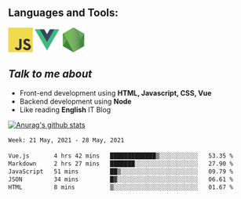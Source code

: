 ## **Languages and Tools:**      
<code><img height="50" src="https://raw.githubusercontent.com/github/explore/80688e429a7d4ef2fca1e82350fe8e3517d3494d/topics/javascript/javascript.png"></code>
<code><img height="50"  src="https://raw.githubusercontent.com/github/explore/80688e429a7d4ef2fca1e82350fe8e3517d3494d/topics/vue/vue.png"></code>
<code><img height="50"  src="https://raw.githubusercontent.com/github/explore/80688e429a7d4ef2fca1e82350fe8e3517d3494d/topics/nodejs/nodejs.png"></code>

## *Talk to me about*
- Front-end development using **HTML, Javascript, CSS, Vue**
- Backend development using **Node**
- Like reading **English** IT Blog    

[![Anurag's github stats](https://github-readme-stats.vercel.app/api?username=qdi5)](https://github.com/anuraghazra/github-readme-stats)    

<!--START_SECTION:waka-->
```text
Week: 21 May, 2021 - 28 May, 2021

Vue.js       4 hrs 42 mins   █████████████▒░░░░░░░░░░░   53.35 % 
Markdown     2 hrs 27 mins   ███████░░░░░░░░░░░░░░░░░░   27.90 % 
JavaScript   51 mins         ██▒░░░░░░░░░░░░░░░░░░░░░░   09.79 % 
JSON         34 mins         █▓░░░░░░░░░░░░░░░░░░░░░░░   06.61 % 
HTML         8 mins          ▒░░░░░░░░░░░░░░░░░░░░░░░░   01.67 % 
```
<!--END_SECTION:waka-->

